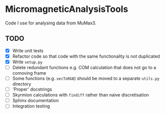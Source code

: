  # MicromagneticAnalysisTools

Code I use for analysing data from MuMax3.


## TODO

- [x] Write unit tests
- [x] Refactor code so that code with the same functionality is not duplicated
- [x] Write `setup.py`
- [ ] Delete redundant functions e.g. COM calculation that does not go to a comoving frame
- [ ] Some functions (e.g. `vecToRGB`) should be moved to a separate `utils.py` directory
- [ ] 'Proper' docstrings
- [ ] Skyrmion calculations with `findiff` rather than naive discretisation
- [ ] Sphinx documentation
- [ ] Integration testing
